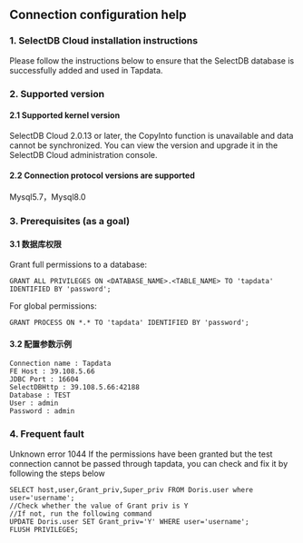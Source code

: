 ## **Connection configuration help**

### **1. SelectDB Cloud installation instructions**

Please follow the instructions below to ensure that the SelectDB database is successfully added and used in Tapdata.

### **2. Supported version**

#### **2.1 Supported kernel version**

SelectDB Cloud 2.0.13 or later, the CopyInto function is unavailable and data cannot be synchronized. You can view the
version and upgrade it in the SelectDB Cloud administration console.

#### **2.2 Connection protocol versions are supported**

Mysql5.7，Mysql8.0

### **3. Prerequisites (as a goal)**

#### **3.1 数据库权限**

Grant full permissions to a database:

```
GRANT ALL PRIVILEGES ON <DATABASE_NAME>.<TABLE_NAME> TO 'tapdata' IDENTIFIED BY 'password';
```

For global permissions:

```
GRANT PROCESS ON *.* TO 'tapdata' IDENTIFIED BY 'password';
```

#### **3.2 配置参数示例**

```
Connection name : Tapdata
FE Host : 39.108.5.66
JDBC Port : 16604
SelectDBHttp : 39.108.5.66:42188
Database : TEST
User : admin
Password : admin
```

### **4. Frequent fault**

Unknown error 1044 If the permissions have been granted but the test connection cannot be passed through tapdata, you
can check and fix it by following the steps below

```
SELECT host,user,Grant_priv,Super_priv FROM Doris.user where user='username';
//Check whether the value of Grant priv is Y
//If not, run the following command
UPDATE Doris.user SET Grant_priv='Y' WHERE user='username';
FLUSH PRIVILEGES;
```